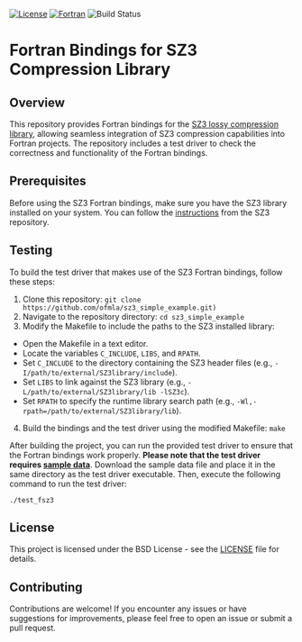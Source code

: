 [![License](https://img.shields.io/badge/License-BSD%203--Clause-blue.svg)](https://opensource.org/licenses/BSD-3-Clause)
[![Fortran](https://img.shields.io/badge/Fortran-734f96?logo=fortran&style=flat)](https://fortran-lang.org)
![Build Status](https://github.com/ofmla/sz3_simple_example/actions/workflows/test_bindings.yml/badge.svg)


# Fortran Bindings for SZ3 Compression Library

## Overview

This repository provides Fortran bindings for the [SZ3 lossy compression library](https://github.com/szcompressor/SZ3), 
allowing seamless integration of SZ3 compression capabilities into Fortran projects. The repository includes a test driver to check the correctness and functionality of the Fortran bindings.

## Prerequisites

Before using the SZ3 Fortran bindings, make sure you have the SZ3 library installed on your system. You can follow the [instructions](https://github.com/szcompressor/SZ3?tab=readme-ov-file#installation) from the SZ3 repository.

## Testing

To build the test driver that makes use of the SZ3 Fortran bindings, follow these steps:

1. Clone this repository: `git clone https://github.com/ofmla/sz3_simple_example.git)`
2. Navigate to the repository directory: `cd sz3_simple_example`
3. Modify the Makefile to include the paths to the SZ3 installed library:
  - Open the Makefile in a text editor.
  - Locate the variables `C_INCLUDE`, `LIBS`, and `RPATH`.
  - Set `C_INCLUDE` to the directory containing the SZ3 header files (e.g., `-I/path/to/external/SZ3library/include`).
  - Set `LIBS` to link against the SZ3 library (e.g., `-L/path/to/external/SZ3library/lib -lSZ3c`).
  - Set `RPATH` to specify the runtime library search path (e.g., `-Wl,-rpath=/path/to/external/SZ3library/lib`).
4. Build the bindings and the test driver using the modified Makefile: `make`

After building the project, you can run the provided test driver to ensure that the Fortran bindings work properly. **Please 
note that the test driver requires [sample data](https://github.com/NCAR/SPERR/blob/main/test_data/density_128x128x256.d64)**. Download the sample data 
file and place it in the same directory as the test driver executable. Then, execute the following command to run the test driver:

```
./test_fsz3
```

## License

This project is licensed under the BSD License - see the [LICENSE](https://github.com/ofmla/sz3_simple_example/blob/main/LICENSE) file for details.

## Contributing

Contributions are welcome! If you encounter any issues or have suggestions for improvements, please feel free to open an issue or submit a pull request.
